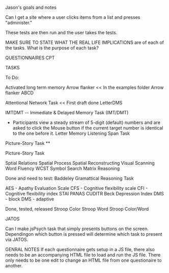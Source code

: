 Jason's goals and notes


Can I get a site where a user clicks items from a list and presses "administer."

These tests are then run and the user takes the tests. 



MAKE SURE TO STATE WHAT THE REAL LIFE IMPLICATIONS 
are of each of the tasks. What is the purpose of each task?


QUESTIONNAIRES
CPT


TASKS

To Do:


Activated long term memory
Arrow flanker << In the examples folder 
Arrow flanker ABCD

Attentional Network Task << First draft done
LetterDMS


IMTDMT -- Immediate & Delayed Memory Task (IMT/DMT)
 * Participants view a steady stream of 5-digit (default) numbers and are asked to click the Mouse button if the current target number is identical to the one before it.
Letter Memory 
Listening Span Task

Picture-Story Task **

Picture-Story Task

Sptial Relations
Spatial Process
Spatial Reconstructing
Visual Scanning
Word Fluency
WCST
Symbol Search
Matrix Reasoning


Done and need to test:
Baddeley Gramattical Reasoning Task


AES - Apathy Evaluation Scale 
CFS - Cognitive flexibility scale
CFI - Cognitive flexibility index
STAI
PANAS
CUDITR
Beck Depression Index
DMS - block
DMS - adaptive








Done, tested, released
Stroop Color
Stroop Word
Stroop Color/Word


JATOS

Can I make jsPsych task that simply presents buttons on the screen. Dependingon which button is pressed will determine which task to present via JATOS.




GENRAL NOTES
If each questionnaire gets setup in a JS file, there also needs to be an accompanying HTML file to load and run the JS file. There only needs to be one edit to change an HTML file from one questionaire to another.